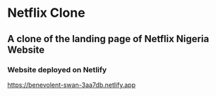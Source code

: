 # Netflix Clone
## A clone of the landing page of Netflix Nigeria Website 
### Website deployed on Netlify
https://benevolent-swan-3aa7db.netlify.app
